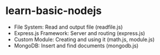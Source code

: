 # learn-basic-nodejs

- File System: Read and output file (readfile.js)
- Express.js Framework: Server and routing (express.js)
- Custom Module: Creating and using it (math.js, module.js)
- MongoDB: Insert and find documents (mongodb.js)
